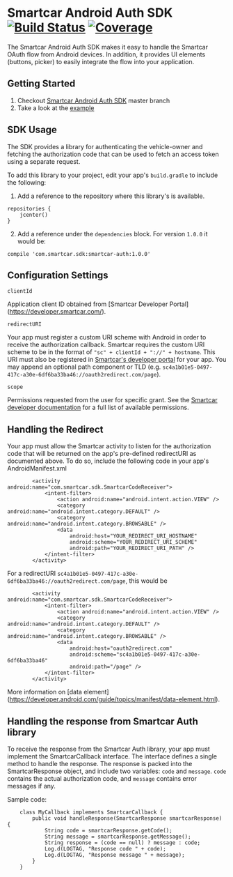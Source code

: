 # Smartcar Android Auth SDK [![Build Status][ci-image]][ci-url] [![Coverage][coverage-image]][coverage-url]

The Smartcar Android Auth SDK makes it easy to handle the Smartcar OAuth flow from
Android devices. In addition, it provides UI elements (buttons, picker) to easily integrate
the flow into your application.

## Getting Started

1. Checkout [Smartcar Android Auth SDK](https://github.com/smartcar/android-sdk) master branch
2. Take a look at the [example](example/src/main/java/com/smartcar/example/MainActivity.java)

## SDK Usage

The SDK provides a library for authenticating the vehicle-owner and fetching the authorization code
that can be used to fetch an access token using a separate request.

To add this library to your project, edit your app's `build.gradle` to include the following:

1. Add a reference to the repository where this library's is available.
```
repositories {
    jcenter()
}
```

2. Add a reference under the `dependencies` block.
For version `1.0.0` it would be:
```
compile 'com.smartcar.sdk:smartcar-auth:1.0.0'
```

## Configuration Settings

`clientId`

Application client ID obtained from [Smartcar Developer Portal] (https://developer.smartcar.com/).

`redirectURI`

Your app must register a custom URI scheme with Android in order to receive the
authorization callback. Smartcar requires the custom URI scheme to be in the
format of `"sc" + clientId + "://" + hostname`. This URI must also be registered
in [Smartcar's developer portal](https://developer.smartcar.com) for your app.
You may append an optional path component or TLD (e.g. `sc4a1b01e5-0497-417c-a30e-6df6ba33ba46://oauth2redirect.com/page`).

`scope`

Permissions requested from the user for specific grant. See the [Smartcar developer documentation](https://developer.smartcar.com/docs)
for a full list of available permissions.

## Handling the Redirect

Your app must allow the Smartcar activity to listen for the authorization code that will be returned on the
app's pre-defined redirectURI as documented above. To do so, include the following code in your app's
AndroidManifest.xml

```
        <activity android:name="com.smartcar.sdk.SmartcarCodeReceiver">
            <intent-filter>
                <action android:name="android.intent.action.VIEW" />
                <category android:name="android.intent.category.DEFAULT" />
                <category android:name="android.intent.category.BROWSABLE" />
                <data
                    android:host="YOUR_REDIRECT_URI_HOSTNAME"
                    android:scheme="YOUR_REDIRECT_URI_SCHEME"
                    android:path="YOUR_REDIRECT_URI_PATH" />
            </intent-filter>
        </activity>
```

For a redirectURI `sc4a1b01e5-0497-417c-a30e-6df6ba33ba46://oauth2redirect.com/page`, this would be

```
        <activity android:name="com.smartcar.sdk.SmartcarCodeReceiver">
            <intent-filter>
                <action android:name="android.intent.action.VIEW" />
                <category android:name="android.intent.category.DEFAULT" />
                <category android:name="android.intent.category.BROWSABLE" />
                <data
                    android:host="oauth2redirect.com"
                    android:scheme="sc4a1b01e5-0497-417c-a30e-6df6ba33ba46"
                    android:path="/page" />
            </intent-filter>
        </activity>
```

More information on [data element] (https://developer.android.com/guide/topics/manifest/data-element.html).

## Handling the response from Smartcar Auth library

To receive the response from the Smartcar Auth library, your app must implement the SmartcarCallback interface.
The interface defines a single method to handle the response. The response is packed into the SmartcarResponse object,
and include two variables: `code` and `message`. `code` contains the actual authorization code, and `message`
contains error messages if any.

Sample code:

```
    class MyCallback implements SmartcarCallback {
        public void handleResponse(SmartcarResponse smartcarResponse) {
            String code = smartcarResponse.getCode();
            String message = smartcarResponse.getMessage();
            String response = (code == null) ? message : code;
            Log.d(LOGTAG, "Response code " + code);
            Log.d(LOGTAG, "Response message " + message);
        }
    }
```

[ci-image]: https://travis-ci.com/smartcar/android-sdk.svg?token=6Yrkze1DNb8WHnHxrCy6&branch=master
[ci-url]: https://travis-ci.com/smartcar/android-sdk

[coverage-image]: https://codecov.io/gh/smartcar/android-sdk/branch/master/graph/badge.svg?token=RhacvrisiW
[coverage-url]: https://codecov.io/gh/smartcar/android-sdk
